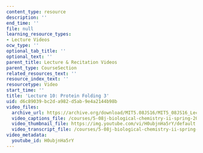 ```yaml
---
content_type: resource
description: ''
end_time: ''
file: null
learning_resource_types:
- Lecture Videos
ocw_type: ''
optional_tab_title: ''
optional_text: ''
parent_title: Lecture & Recitation Videos
parent_type: CourseSection
related_resources_text: ''
resource_index_text: ''
resourcetype: Video
start_time: ''
title: 'Lecture 10: Protein Folding 3'
uid: d6c89039-bc2d-a982-d5ab-9e4a2144b98b
video_files:
  archive_url: https://archive.org/download/MIT5.08JS16/MIT5_08JS16_Lecture_10_300k.mp4
  video_captions_file: /courses/5-08j-biological-chemistry-ii-spring-2016/e21189703a055ea48b6527c794d14e7b_H0ubjnHa5rY.vtt
  video_thumbnail_file: https://img.youtube.com/vi/H0ubjnHa5rY/default.jpg
  video_transcript_file: /courses/5-08j-biological-chemistry-ii-spring-2016/5a8c6a1408b74e357a8a75f36fcc8e2f_H0ubjnHa5rY.pdf
video_metadata:
  youtube_id: H0ubjnHa5rY
---
```

